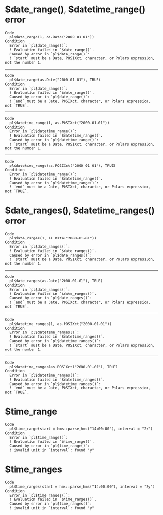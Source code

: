 # $date_range(), $datetime_range() error

    Code
      pl$date_range(1, as.Date("2000-01-01"))
    Condition
      Error in `pl$date_range()`:
      ! Evaluation failed in `$date_range()`.
      Caused by error in `pl$date_range()`:
      ! `start` must be a Date, POSIXct, character, or Polars expression, not the number 1.

---

    Code
      pl$date_range(as.Date("2000-01-01"), TRUE)
    Condition
      Error in `pl$date_range()`:
      ! Evaluation failed in `$date_range()`.
      Caused by error in `pl$date_range()`:
      ! `end` must be a Date, POSIXct, character, or Polars expression, not `TRUE`.

---

    Code
      pl$datetime_range(1, as.POSIXct("2000-01-01"))
    Condition
      Error in `pl$datetime_range()`:
      ! Evaluation failed in `$datetime_range()`.
      Caused by error in `pl$datetime_range()`:
      ! `start` must be a Date, POSIXct, character, or Polars expression, not the number 1.

---

    Code
      pl$datetime_range(as.POSIXct("2000-01-01"), TRUE)
    Condition
      Error in `pl$datetime_range()`:
      ! Evaluation failed in `$datetime_range()`.
      Caused by error in `pl$datetime_range()`:
      ! `end` must be a Date, POSIXct, character, or Polars expression, not `TRUE`.

# $date_ranges(), $datetime_ranges() error

    Code
      pl$date_ranges(1, as.Date("2000-01-01"))
    Condition
      Error in `pl$date_ranges()`:
      ! Evaluation failed in `$date_ranges()`.
      Caused by error in `pl$date_ranges()`:
      ! `start` must be a Date, POSIXct, character, or Polars expression, not the number 1.

---

    Code
      pl$date_ranges(as.Date("2000-01-01"), TRUE)
    Condition
      Error in `pl$date_ranges()`:
      ! Evaluation failed in `$date_ranges()`.
      Caused by error in `pl$date_ranges()`:
      ! `end` must be a Date, POSIXct, character, or Polars expression, not `TRUE`.

---

    Code
      pl$datetime_ranges(1, as.POSIXct("2000-01-01"))
    Condition
      Error in `pl$datetime_ranges()`:
      ! Evaluation failed in `$datetime_ranges()`.
      Caused by error in `pl$datetime_ranges()`:
      ! `start` must be a Date, POSIXct, character, or Polars expression, not the number 1.

---

    Code
      pl$datetime_ranges(as.POSIXct("2000-01-01"), TRUE)
    Condition
      Error in `pl$datetime_ranges()`:
      ! Evaluation failed in `$datetime_ranges()`.
      Caused by error in `pl$datetime_ranges()`:
      ! `end` must be a Date, POSIXct, character, or Polars expression, not `TRUE`.

# $time_range

    Code
      pl$time_range(start = hms::parse_hms("14:00:00"), interval = "2y")
    Condition
      Error in `pl$time_range()`:
      ! Evaluation failed in `$time_range()`.
      Caused by error in `pl$time_range()`:
      ! invalid unit in `interval`: found "y"

# $time_ranges

    Code
      pl$time_ranges(start = hms::parse_hms("14:00:00"), interval = "2y")
    Condition
      Error in `pl$time_ranges()`:
      ! Evaluation failed in `$time_ranges()`.
      Caused by error in `pl$time_ranges()`:
      ! invalid unit in `interval`: found "y"

